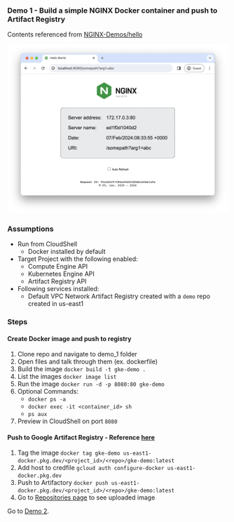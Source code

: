 ### Demo 1 - Build a simple NGINX Docker container and push to Artifact Registry
Contents referenced from [NGINX-Demos/hello](https://github.com/nginxinc/NGINX-Demos/tree/master/nginx-hello)

![hello](https://github.com/nginxinc/NGINX-Demos/blob/master/nginx-hello/hello.png?raw=true)

### Assumptions
- Run from CloudShell
    - Docker installed by default
- Target Project with the following enabled:    
    - Compute Engine API
    - Kubernetes Engine API
    - Artifact Registry API
- Following services installed: 
    - Default VPC Network
    Artifact Registry created with a `demo` repo created in us-east1

### Steps
#### Create Docker image and push to registry
1. Clone repo and navigate to demo_1 folder
2. Open files and talk through them (ex. dockerfile)
3. Build the image `docker build -t gke-demo .`
4. List the images `docker image list`
5. Run the image `docker run -d -p 8080:80 gke-demo`
6. Optional Commands: 
    - `docker ps -a`
    - `docker exec -it <container_id> sh`
    - `ps aux`
6. Preview in CloudShell on port `8080`

#### Push to Google Artifact Registry - Reference [here](https://cloud.google.com/artifact-registry/docs/docker/pushing-and-pulling#pushing)
1. Tag the image `docker tag gke-demo us-east1-docker.pkg.dev/<project_id>/<repo>/gke-demo:latest`
2. Add host to credfile `gcloud auth configure-docker us-east1-docker.pkg.dev`
3. Push to Artifactory `docker push us-east1-docker.pkg.dev/<project_id>/<repo>/gke-demo:latest`
4. Go to [Repositories page](https://console.cloud.google.com/artifacts?_ga=2.195332204.1964474193.1647886615-787155117.1645886534) to see uploaded image


Go to [Demo 2](https://github.com/albertwo1978/gke101-demos/tree/main/demo_2).